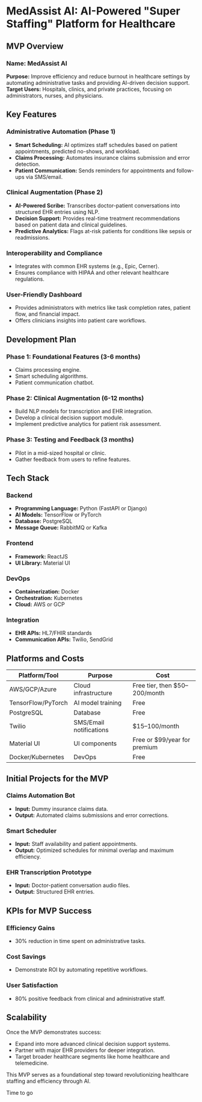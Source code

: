 # MedAssist AI: AI-Powered "Super Staffing" Platform for Healthcare

## MVP Overview

### Name: MedAssist AI

**Purpose:** Improve efficiency and reduce burnout in healthcare settings by automating administrative tasks and providing AI-driven decision support.
**Target Users:** Hospitals, clinics, and private practices, focusing on administrators, nurses, and physicians.

## Key Features

### **Administrative Automation (Phase 1)**

- **Smart Scheduling:** AI optimizes staff schedules based on patient appointments, predicted no-shows, and workload.
- **Claims Processing:** Automates insurance claims submission and error detection.
- **Patient Communication:** Sends reminders for appointments and follow-ups via SMS/email.

### **Clinical Augmentation (Phase 2)**

- **AI-Powered Scribe:** Transcribes doctor-patient conversations into structured EHR entries using NLP.
- **Decision Support:** Provides real-time treatment recommendations based on patient data and clinical guidelines.
- **Predictive Analytics:** Flags at-risk patients for conditions like sepsis or readmissions.

### **Interoperability and Compliance**

- Integrates with common EHR systems (e.g., Epic, Cerner).
- Ensures compliance with HIPAA and other relevant healthcare regulations.

### **User-Friendly Dashboard**

- Provides administrators with metrics like task completion rates, patient flow, and financial impact.
- Offers clinicians insights into patient care workflows.

## Development Plan

### **Phase 1: Foundational Features (3-6 months)**

- Claims processing engine.
- Smart scheduling algorithms.
- Patient communication chatbot.

### **Phase 2: Clinical Augmentation (6-12 months)**

- Build NLP models for transcription and EHR integration.
- Develop a clinical decision support module.
- Implement predictive analytics for patient risk assessment.

### **Phase 3: Testing and Feedback (3 months)**

- Pilot in a mid-sized hospital or clinic.
- Gather feedback from users to refine features.

## Tech Stack

### **Backend**

- **Programming Language:** Python (FastAPI or Django)
- **AI Models:** TensorFlow or PyTorch
- **Database:** PostgreSQL
- **Message Queue:** RabbitMQ or Kafka

### **Frontend**

- **Framework:** ReactJS
- **UI Library:** Material UI

### **DevOps**

- **Containerization:** Docker
- **Orchestration:** Kubernetes
- **Cloud:** AWS or GCP

### **Integration**

- **EHR APIs:** HL7/FHIR standards
- **Communication APIs:** Twilio, SendGrid

## Platforms and Costs

| Platform/Tool      | Purpose                      | Cost                       |
|--------------------|----------------------------|----------------------------|
| AWS/GCP/Azure     | Cloud infrastructure       | Free tier, then $50–200/month |
| TensorFlow/PyTorch | AI model training         | Free                       |
| PostgreSQL        | Database                   | Free                       |
| Twilio            | SMS/Email notifications    | $15–100/month              |
| Material UI       | UI components              | Free or $99/year for premium |
| Docker/Kubernetes | DevOps                     | Free                       |

## Initial Projects for the MVP

### **Claims Automation Bot**

- **Input:** Dummy insurance claims data.
- **Output:** Automated claims submissions and error corrections.

### **Smart Scheduler**

- **Input:** Staff availability and patient appointments.
- **Output:** Optimized schedules for minimal overlap and maximum efficiency.

### **EHR Transcription Prototype**

- **Input:** Doctor-patient conversation audio files.
- **Output:** Structured EHR entries.

## KPIs for MVP Success

### **Efficiency Gains**

- 30% reduction in time spent on administrative tasks.

### **Cost Savings**

- Demonstrate ROI by automating repetitive workflows.

### **User Satisfaction**

- 80% positive feedback from clinical and administrative staff.

## Scalability

Once the MVP demonstrates success:

- Expand into more advanced clinical decision support systems.
- Partner with major EHR providers for deeper integration.
- Target broader healthcare segments like home healthcare and telemedicine.

This MVP serves as a foundational step toward revolutionizing healthcare staffing and efficiency through AI.

Time to go
